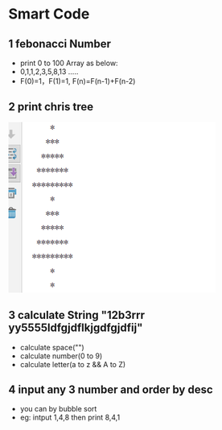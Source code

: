 Smart Code
===
1 febonacci Number
------
* print 0 to 100 Array as below: 
* 0,1,1,2,3,5,8,13 ..... 
* F(0)=1，F(1)=1, F(n)=F(n-1)+F(n-2)

2 print chris tree
------
![mylocal](img1.PNG) 

3 calculate String "12b3rrr  yy5555ldfgjdflkjgdfgjdfij"
------
* calculate space("")
* calculate number(0 to 9) 
* calculate letter(a to z && A to Z)

4 input any 3 number and order by desc
-----
* you can by bubble sort
* eg: intput 1,4,8  then print 8,4,1
 


 

